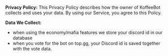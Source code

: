 **Privacy Policy:**
This Privacy Policy describes how the owner of KoffeeBot collects and uses your data. By using our Service, you agree to this Policy.

**Data We Collect:**
- when using the economy/mafia features we store your discord id in our database
- when you vote for the bot on top.gg, your Discord id is saved together with the vote data.
